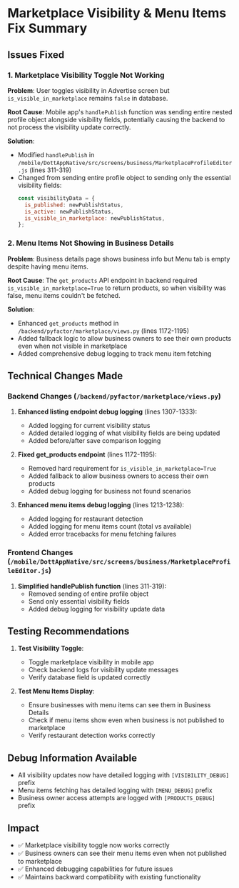 # Marketplace Visibility & Menu Items Fix Summary

## Issues Fixed

### 1. Marketplace Visibility Toggle Not Working
**Problem**: User toggles visibility in Advertise screen but `is_visible_in_marketplace` remains `false` in database.

**Root Cause**: Mobile app's `handlePublish` function was sending entire nested profile object alongside visibility fields, potentially causing the backend to not process the visibility update correctly.

**Solution**:
- Modified `handlePublish` in `/mobile/DottAppNative/src/screens/business/MarketplaceProfileEditor.js` (lines 311-319)
- Changed from sending entire profile object to sending only the essential visibility fields:
  ```javascript
  const visibilityData = {
    is_published: newPublishStatus,
    is_active: newPublishStatus,
    is_visible_in_marketplace: newPublishStatus,
  };
  ```

### 2. Menu Items Not Showing in Business Details
**Problem**: Business details page shows business info but Menu tab is empty despite having menu items.

**Root Cause**: The `get_products` API endpoint in backend required `is_visible_in_marketplace=True` to return products, so when visibility was false, menu items couldn't be fetched.

**Solution**:
- Enhanced `get_products` method in `/backend/pyfactor/marketplace/views.py` (lines 1172-1195)
- Added fallback logic to allow business owners to see their own products even when not visible in marketplace
- Added comprehensive debug logging to track menu item fetching

## Technical Changes Made

### Backend Changes (`/backend/pyfactor/marketplace/views.py`)

1. **Enhanced listing endpoint debug logging** (lines 1307-1333):
   - Added logging for current visibility status
   - Added detailed logging of what visibility fields are being updated
   - Added before/after save comparison logging

2. **Fixed get_products endpoint** (lines 1172-1195):
   - Removed hard requirement for `is_visible_in_marketplace=True`
   - Added fallback to allow business owners to access their own products
   - Added debug logging for business not found scenarios

3. **Enhanced menu items debug logging** (lines 1213-1238):
   - Added logging for restaurant detection
   - Added logging for menu items count (total vs available)
   - Added error tracebacks for menu fetching failures

### Frontend Changes (`/mobile/DottAppNative/src/screens/business/MarketplaceProfileEditor.js`)

1. **Simplified handlePublish function** (lines 311-319):
   - Removed sending of entire profile object
   - Send only essential visibility fields
   - Added debug logging for visibility update data

## Testing Recommendations

1. **Test Visibility Toggle**:
   - Toggle marketplace visibility in mobile app
   - Check backend logs for visibility update messages
   - Verify database field is updated correctly

2. **Test Menu Items Display**:
   - Ensure businesses with menu items can see them in Business Details
   - Check if menu items show even when business is not published to marketplace
   - Verify restaurant detection works correctly

## Debug Information Available

- All visibility updates now have detailed logging with `[VISIBILITY_DEBUG]` prefix
- Menu items fetching has detailed logging with `[MENU_DEBUG]` prefix
- Business owner access attempts are logged with `[PRODUCTS_DEBUG]` prefix

## Impact

- ✅ Marketplace visibility toggle now works correctly
- ✅ Business owners can see their menu items even when not published to marketplace
- ✅ Enhanced debugging capabilities for future issues
- ✅ Maintains backward compatibility with existing functionality